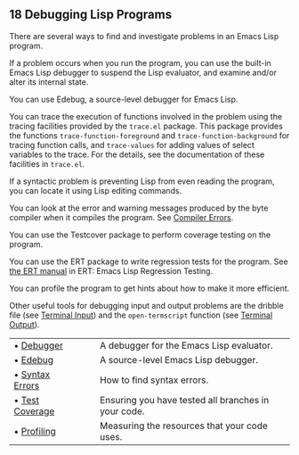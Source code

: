 

## 18 Debugging Lisp Programs

There are several ways to find and investigate problems in an Emacs Lisp program.

If a problem occurs when you run the program, you can use the built-in Emacs Lisp debugger to suspend the Lisp evaluator, and examine and/or alter its internal state.

You can use Edebug, a source-level debugger for Emacs Lisp.

You can trace the execution of functions involved in the problem using the tracing facilities provided by the `trace.el` package. This package provides the functions `trace-function-foreground` and `trace-function-background` for tracing function calls, and `trace-values` for adding values of select variables to the trace. For the details, see the documentation of these facilities in `trace.el`.

If a syntactic problem is preventing Lisp from even reading the program, you can locate it using Lisp editing commands.

You can look at the error and warning messages produced by the byte compiler when it compiles the program. See [Compiler Errors](Compiler-Errors.html).

You can use the Testcover package to perform coverage testing on the program.

You can use the ERT package to write regression tests for the program. See [the ERT manual](../ert/index.html#Top) in ERT: Emacs Lisp Regression Testing.

You can profile the program to get hints about how to make it more efficient.

Other useful tools for debugging input and output problems are the dribble file (see [Terminal Input](Terminal-Input.html)) and the `open-termscript` function (see [Terminal Output](Terminal-Output.html)).

|                                       |    |                                                     |
| :------------------------------------ | -- | :-------------------------------------------------- |
| • [Debugger](Debugger.html)           |    | A debugger for the Emacs Lisp evaluator.            |
| • [Edebug](Edebug.html)               |    | A source-level Emacs Lisp debugger.                 |
| • [Syntax Errors](Syntax-Errors.html) |    | How to find syntax errors.                          |
| • [Test Coverage](Test-Coverage.html) |    | Ensuring you have tested all branches in your code. |
| • [Profiling](Profiling.html)         |    | Measuring the resources that your code uses.        |
